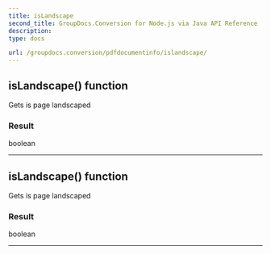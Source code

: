 ```yaml
---
title: isLandscape
second_title: GroupDocs.Conversion for Node.js via Java API Reference
description: 
type: docs

url: /groupdocs.conversion/pdfdocumentinfo/islandscape/
---
```


## isLandscape()  function
Gets is page landscaped

### Result
boolean


---


## isLandscape()  function
Gets is page landscaped

### Result
boolean


---


